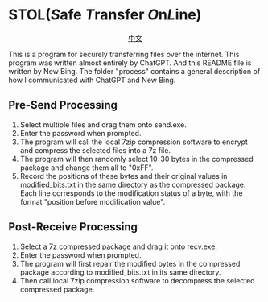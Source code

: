 # STOL(*S*afe *T*ransfer *O*n*L*ine)

<p align="center">
<a href="README_zh_CN.md">中文</a>
</p>

This is a program for securely transferring files over the internet. This program was written almost entirely by ChatGPT. And this README file is written by New Bing.
The folder "process" contains a general description of how I communicated with ChatGPT and New Bing.

## Pre-Send Processing

1. Select multiple files and drag them onto send.exe.
2. Enter the password when prompted.
3. The program will call the local 7zip compression software to encrypt and compress the selected files into a 7z file.
4. The program will then randomly select 10-30 bytes in the compressed package and change them all to "0xFF".
5. Record the positions of these bytes and their original values in modified_bits.txt in the same directory as the compressed package. Each line corresponds to the modification status of a byte, with the format "position before modification value".

## Post-Receive Processing

1. Select a 7z compressed package and drag it onto recv.exe.
2. Enter the password when prompted.
3. The program will first repair the modified bytes in the compressed package according to modified_bits.txt in its same directory.
4. Then call local 7zip compression software to decompress the selected compressed package.